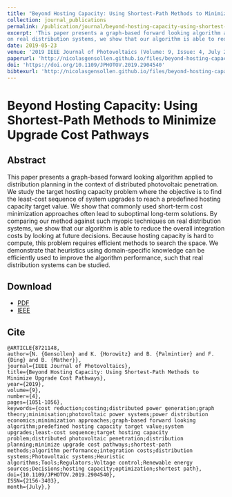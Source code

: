 ```yaml
---
title: "Beyond Hosting Capacity: Using Shortest-Path Methods to Minimize Upgrade Cost Pathways"
collection: journal_publications
permalink: /publication/journal/beyond-hosting-capacity-using-shortest-path-methods-to-minimize-upgrade-cost-pathways
excerpt: 'This paper presents a graph-based forward looking algorithm applied to distribution planning in the context of distributed photovoltaic penetration. We study the target hosting capacity problem where the objective is to find the least-cost sequence of system upgrades to reach a predefined hosting capacity target value. We show that commonly used short-term cost minimization approaches often lead to suboptimal long-term solutions. By comparing our method against such myopic techniques
on real distribution systems, we show that our algorithm is able to reduce the overall integration costs by looking at future decisions. Because hosting capacity is hard to compute, this problem requires efficient methods to search the space. We demonstrate that heuristics using domain-specific knowledge can be efficiently used to improve the algorithm performance, such that real distribution systems can be studied.'
date: 2019-05-23
venue: '2019 IEEE Journal of Photovoltaics (Volume: 9, Issue: 4, July 2019)'
paperurl: 'http://nicolasgensollen.github.io/files/beyond-hosting-capacity-using-shortest-path-methods-to-minimize-upgrade-cost-pathways.pdf'
doi: 'https://doi.org/10.1109/JPHOTOV.2019.2904540'
bibtexurl: 'http://nicolasgensollen.github.io/files/beyond-hosting-capacity-using-shortest-path-methods-to-minimize-upgrade-cost-pathways.tex' 
---
```


# Beyond Hosting Capacity: Using Shortest-Path Methods to Minimize Upgrade Cost Pathways

## Abstract

This paper presents a graph-based forward looking algorithm applied to distribution planning in the context of distributed photovoltaic penetration. We study the target hosting capacity problem where the objective is to find the least-cost sequence of system upgrades to reach a predefined hosting capacity target value. We show that commonly used short-term cost minimization approaches often lead to suboptimal long-term solutions. By comparing our method against such myopic techniques on real
distribution systems, we show that our algorithm is able to reduce the overall integration costs by looking at future decisions. Because hosting capacity is hard to compute, this problem requires efficient methods to search the space. We demonstrate that heuristics using domain-specific knowledge can be efficiently used to improve the algorithm performance, such that real distribution systems can be studied.

## Download

- [PDF](http://nicolasgensollen.github.io/files/beyond-hosting-capacity-using-shortest-path-methods-to-minimize-upgrade-cost-pathways.pdf)
- [IEEE](https://ieeexplore.ieee.org/document/8721148)


## Cite

```
@ARTICLE{8721148, 
author={N. {Gensollen} and K. {Horowitz} and B. {Palmintier} and F. {Ding} and B. {Mather}}, 
journal={IEEE Journal of Photovoltaics}, 
title={Beyond Hosting Capacity: Using Shortest-Path Methods to Minimize Upgrade Cost Pathways}, 
year={2019}, 
volume={9}, 
number={4}, 
pages={1051-1056}, 
keywords={cost reduction;costing;distributed power generation;graph theory;minimisation;photovoltaic power systems;power distribution economics;minimization approaches;graph-based forward looking algorithm;predefined hosting capacity target value;system upgrades;least-cost sequence;target hosting capacity problem;distributed photovoltaic penetration;distribution planning;minimize upgrade cost pathways;shortest-path methods;algorithm performance;integration costs;distribution
systems;Photovoltaic systems;Heuristic algorithms;Tools;Regulators;Voltage control;Renewable energy sources;Decisions;hosting capacity;optimization;shortest path}, 
doi={10.1109/JPHOTOV.2019.2904540}, 
ISSN={2156-3403}, 
month={July},}
```

